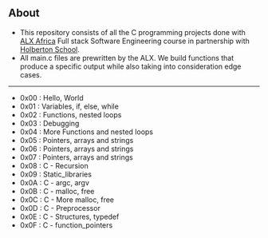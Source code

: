 ## About

- This repository consists of all the C programming projects done with [ALX Africa](https://www.alxafrica.com/) Full stack Software Engineering course in partnership with [Holberton School](https://www.holbertonschool.com/). 
- All main.c files are prewritten by the ALX. We build functions that produce a specific output while also taking into consideration edge cases.
---

- 0x00 : Hello, World
- 0x01 : Variables, if, else, while
- 0x02 : Functions, nested loops
- 0x03 : Debugging
- 0x04 : More Functions and nested loops
- 0x05 : Pointers, arrays and strings
- 0x06 : Pointers, arrays and strings
- 0x07 : Pointers, arrays and strings
- 0x08 : C - Recursion
- 0x09 : Static_libraries
- 0x0A : C - argc, argv
- 0x0B : C - malloc, free
- 0x0C : C - More malloc, free
- 0x0D : C - Preprocessor
- 0x0E : C - Structures, typedef
- 0x0F : C - function_pointers
